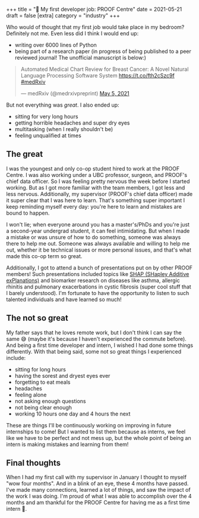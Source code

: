 +++
title = "💼 My first developer job: PROOF Centre"
date = 2021-05-21
draft = false
[extra]
category = "industry"
+++

Who would of thought that my first job would take place in my bedroom? <!-- more --> Definitely not me. Even less did I think I would end up:
- writing over 6000 lines of Python
- being part of a research paper (in progress of being published to a peer reviewed journal! The unofficial manuscript is below:)

<blockquote class="twitter-tweet"><p lang="en" dir="ltr">Automated Medical Chart Review for Breast Cancer: A Novel Natural Language Processing Software System <a href="https://t.co/fth2cSzc9f">https://t.co/fth2cSzc9f</a> <a href="https://twitter.com/hashtag/medRxiv?src=hash&amp;ref_src=twsrc%5Etfw">#medRxiv</a></p>&mdash; medRxiv (@medrxivpreprint) <a href="https://twitter.com/medrxivpreprint/status/1389786855286128641?ref_src=twsrc%5Etfw">May 5, 2021</a></blockquote> <script async src="https://platform.twitter.com/widgets.js" charset="utf-8"></script> 


But not everything was *great*. I also ended up:
- sitting for very long hours
- getting horrible headaches and super dry eyes
- multitasking (when I really shouldn't be)
- feeling unqualified at times

## The great
I was the youngest and only co-op student hired to work at the PROOF Centre. I was also working under a UBC professor, surgeon, and PROOF's chief data officer. So I was feeling pretty nervous the week before I started working. But as I got more familiar with the team members, I got less and less nervous. Additionally, my supervisor (PROOF's chief data officer) made it super clear that I was here to learn. That's something super important I keep reminding myself every day: you're here to learn and mistakes are bound to happen. 

I won't lie; when everyone around you has a master's/PhDs and you're just a second-year undergrad student, it can feel intimidating. But when I made a mistake or was unsure of how to do something, someone was always there to help me out. Someone was always available and willing to help me out, whether it be technical issues or more personal issues,  and that's what made this co-op term so great.

Additionally, I got to attend a bunch of presentations put on by other PROOF members! Such presentations included topics like [SHAP (SHapley Additive exPlanations)](https://shap.readthedocs.io/en/latest/) and biomarker research on diseases like asthma, allergic rhinitis and pulmonary exacerbations in cystic fibrosis (super cool stuff that I barely understood). I'm fortunate to have the opportunity to listen to such talented individuals and have learned so much!

## The not so great
My father says that he loves remote work, but I don't think I can say the same 😅 (maybe it's because I haven't experienced the commute before). And being a first time developer and intern, I wished I had done some things differently. With that being said, some not so great things I experienced include: 

- sitting for long hours
- having the sorest and dryest eyes ever
- forgetting to eat meals
- headaches
- feeling alone
- not asking enough questions
- not being clear enough
- working 10 hours one day and 4 hours the next

These are things I'll be continuously working on improving in future internships to come! But I wanted to list them because as interns, we feel like we have to be perfect and not mess up, but the whole point of being an intern is making mistakes and learning from them!

## Final thoughts
When I had my first call with my supervisor in January I thought to myself "wow four months". And in a blink of an eye, these 4 months have passed. I've made many connections, learned a lot of things, and saw the impact of the work I was doing. I'm proud of what I was able to accomplish over the 4 months and am thankful for the PROOF Centre for having me as a first time intern 💖.

